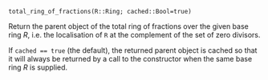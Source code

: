 ```
total_ring_of_fractions(R::Ring; cached::Bool=true)
```

Return the parent object of the total ring of fractions over the given base ring $R$, i.e. the localisation of `R` at the complement of the set of zero divisors.

If `cached == true` (the default), the returned parent object is cached so that it will always be returned by a call to the constructor when the same base ring $R$ is supplied.
